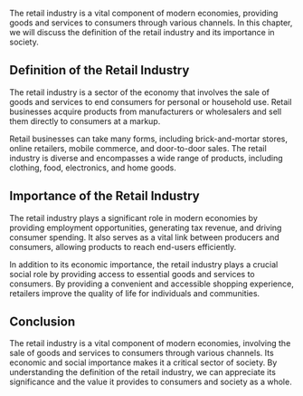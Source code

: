 
The retail industry is a vital component of modern economies, providing goods and services to consumers through various channels. In this chapter, we will discuss the definition of the retail industry and its importance in society.

Definition of the Retail Industry
---------------------------------

The retail industry is a sector of the economy that involves the sale of goods and services to end consumers for personal or household use. Retail businesses acquire products from manufacturers or wholesalers and sell them directly to consumers at a markup.

Retail businesses can take many forms, including brick-and-mortar stores, online retailers, mobile commerce, and door-to-door sales. The retail industry is diverse and encompasses a wide range of products, including clothing, food, electronics, and home goods.

Importance of the Retail Industry
---------------------------------

The retail industry plays a significant role in modern economies by providing employment opportunities, generating tax revenue, and driving consumer spending. It also serves as a vital link between producers and consumers, allowing products to reach end-users efficiently.

In addition to its economic importance, the retail industry plays a crucial social role by providing access to essential goods and services to consumers. By providing a convenient and accessible shopping experience, retailers improve the quality of life for individuals and communities.

Conclusion
----------

The retail industry is a vital component of modern economies, involving the sale of goods and services to consumers through various channels. Its economic and social importance makes it a critical sector of society. By understanding the definition of the retail industry, we can appreciate its significance and the value it provides to consumers and society as a whole.
